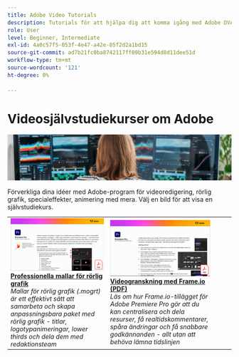 ```yaml
---
title: Adobe Video Tutorials
description: Tutorials för att hjälpa dig att komma igång med Adobe DVA-produkter
role: User
level: Beginner, Intermediate
exl-id: 4a0c57f5-053f-4e47-a42e-05f2d2a1bd15
source-git-commit: ad7b21fc0ba8742117ff09b31e594d8d11dee51d
workflow-type: tm+mt
source-wordcount: '121'
ht-degree: 0%

---
```


# Videosjälvstudiekurser om Adobe

![Creative Cloud Hero Image](../assets/CCEbanner-DVA.png)

Förverkliga dina idéer med Adobe-program för videoredigering, rörlig grafik, specialeffekter, animering med mera. Välj en bild för att visa en självstudiekurs.

<table>
<tr>
 <td>
   <a href="motion-graphics-templates.md">
      <img alt="Professionella mallar för rörlig grafik" src="assets/MORGTs.png" />
   </a>
    <div>
   <a href="motion-graphics-templates.md"><strong>Professionella mallar för rörlig grafik</strong></a>
    </div>
    <em>Mallar för rörlig grafik (.mogrt) är ett effektivt sätt att samarbeta och skapa anpassningsbara paket med rörlig grafik - titlar, logotypanimeringar, lower thirds och dela dem med redaktionsteam</em>
    <br>
  </td>
  <td>
   <a href="video-review-frame-io.md">
      <img alt="Videogranskning med Frame-io" src="assets/Videoreviewwithframe.png" />
   </a>
    <div>
   <a href="video-review-frame-io.md"><strong>Videogranskning med Frame.io (PDF)</strong></a>
    </div>
    <em>Läs om hur Frame.io-tillägget för Adobe Premiere Pro gör att du kan centralisera och dela resurser, få realtidskommentarer, spåra ändringar och få snabbare godkännanden - allt utan att behöva lämna tidslinjen</em>
    <br>
  </td>
  <td>
    <img alt="Mellanrum" src="../assets/acrobat_PDF_whitespacer_96.png" />
    <div>
    <br>
  </td>
  <td>
    <img alt="Mellanrum" src="../assets/acrobat_PDF_whitespacer_96.png" />
    <div>
    <br>
  </td>
</tr>
</table>
